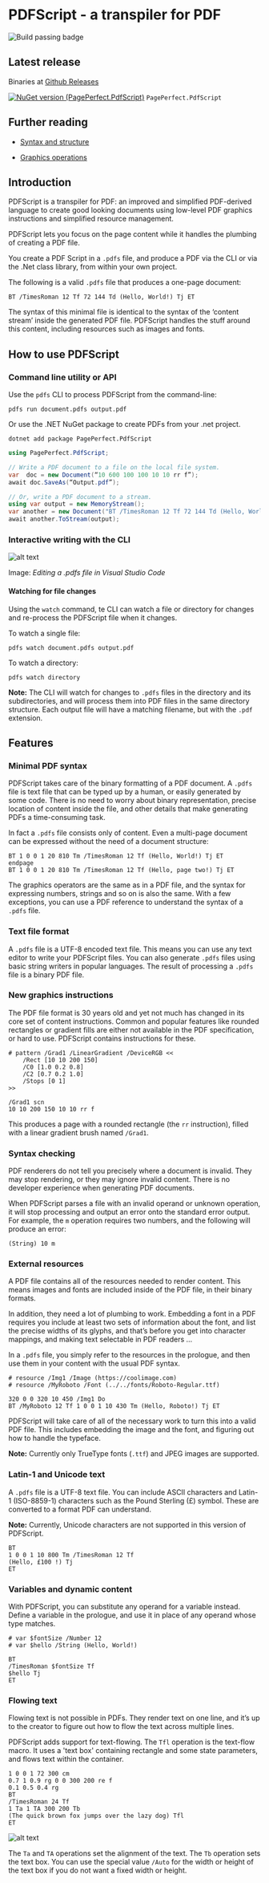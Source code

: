 # PDFScript - a transpiler for PDF

![Build passing badge](https://github.com/PagePerfect-io/PDFScript/actions/workflows/dotnet.yml/badge.svg)

## Latest release

Binaries at [Github Releases](https://github.com/PagePerfect-io/PDFScript/releases)

[![NuGet version (PagePerfect.PdfScript)](https://img.shields.io/nuget/v/PagePerfect.PdfScript.svg?style=flat-square)](https://www.nuget.org/packages/PagePerfect.PdfScript/) `PagePerfect.PdfScript`

## Further reading

- [Syntax and structure](docs/syntax-and-structure.md)

- [Graphics operations](docs/graphics-operations.md)

## Introduction

PDFScript is a transpiler for PDF: an improved and simplified PDF-derived language to create good looking documents using low-level PDF graphics instructions and simplified resource management.

PDFScript lets you focus on the page content while it handles the plumbing of creating a PDF file.

You create a PDF Script in a `.pdfs` file, and produce a PDF via the CLI or via the .Net class library, from within your own project.

The following is a valid `.pdfs` file that produces a one-page document:

```
BT /TimesRoman 12 Tf 72 144 Td (Hello, World!) Tj ET
```

The syntax of this minimal file is identical to the syntax of the ‘content stream’ inside the generated PDF file. PDFScript handles the stuff around this content, including resources such as images and fonts.

## How to use PDFScript

### Command line utility or API

Use the `pdfs` CLI to process PDFScript from the command-line:

```
pdfs run document.pdfs output.pdf
```

Or use the .NET NuGet package to create PDFs from your .net project.

```
dotnet add package PagePerfect.PdfScript
```

```c#
using PagePerfect.PdfScript;

// Write a PDF document to a file on the local file system.
var  doc = new Document(“10 600 100 100 10 10 rr f”);
await doc.SaveAs(“Output.pdf”);

// Or, write a PDF document to a stream.
using var output = new MemoryStream();
var another = new Document("BT /TimesRoman 12 Tf 72 144 Td (Hello, World!) Tj ET");
await another.ToStream(output);
```

### Interactive writing with the CLI

![alt text](docs/interactive-vscode.jpg)

Image: _Editing a .pdfs file in Visual Studio Code_

#### Watching for file changes

Using the `watch` command, te CLI can watch a file or directory for changes and re-process the PDFScript file when it changes.

To watch a single file:

```
pdfs watch document.pdfs output.pdf

```

To watch a directory:

```
pdfs watch directory
```

**Note:** The CLI will watch for changes to `.pdfs` files in the directory and its subdirectories, and will process them into PDF files in the same directory structure. Each output file will have a matching filename, but with the `.pdf` extension.

## Features

### Minimal PDF syntax

PDFScript takes care of the binary formatting of a PDF document. A `.pdfs` file is text file that can be typed up by a human, or easily generated by some code. There is no need to worry about binary representation, precise location of content inside the file, and other details that make generating PDFs a time-consuming task.

In fact a `.pdfs` file consists only of content. Even a multi-page document can be expressed without the need of a document structure:

```
BT 1 0 0 1 20 810 Tm /TimesRoman 12 Tf (Hello, World!) Tj ET
endpage
BT 1 0 0 1 20 810 Tm /TimesRoman 12 Tf (Hello, page two!) Tj ET
```

The graphics operators are the same as in a PDF file, and the syntax for expressing numbers, strings and so on is also the same. With a few exceptions, you can use a PDF reference to understand the syntax of a `.pdfs` file.

### Text file format

A `.pdfs` file is a UTF-8 encoded text file. This means you can use any text editor to write your PDFScript files. You can also generate `.pdfs` files using basic string writers in popular languages. The result of processing a `.pdfs` file is a binary PDF file.

### New graphics instructions

The PDF file format is 30 years old and yet not much has changed in its core set of content instructions. Common and popular features like rounded rectangles or gradient fills are either not available in the PDF specification, or hard to use. PDFScript contains instructions for these.

```
# pattern /Grad1 /LinearGradient /DeviceRGB <<
    /Rect [10 10 200 150]
    /C0 [1.0 0.2 0.8]
    /C2 [0.7 0.2 1.0]
    /Stops [0 1]
>>

/Grad1 scn
10 10 200 150 10 10 rr f
```

This produces a page with a rounded rectangle (the `rr` instruction), filled with a linear gradient brush named `/Grad1`.

### Syntax checking

PDF renderers do not tell you precisely where a document is invalid. They may stop rendering, or they may ignore invalid content. There is no developer experience when generating PDF documents.

When PDFScript parses a file with an invalid operand or unknown operation, it will stop processing and output an error onto the standard error output. For example, the `m` operation requires two numbers, and the following will produce an error:

```
(String) 10 m
```

### External resources

A PDF file contains all of the resources needed to render content. This means images and fonts are included inside of the PDF file, in their binary formats.

In addition, they need a lot of plumbing to work. Embedding a font in a PDF requires you include at least two sets of information about the font, and list the precise widths of its glyphs, and that’s before you get into character mappings, and making text selectable in PDF readers …

In a `.pdfs` file, you simply refer to the resources in the prologue, and then use them in your content with the usual PDF syntax.

```
# resource /Img1 /Image (https://coolimage.com)
# resource /MyRoboto /Font (../../fonts/Roboto-Regular.ttf)

320 0 0 320 10 450 /Img1 Do
BT /MyRoboto 12 Tf 1 0 0 1 10 430 Tm (Hello, Roboto!) Tj ET
```

PDFScript will take care of all of the necessary work to turn this into a valid PDF file. This includes embedding the image and the font, and figuring out how to handle the typeface.

**Note:** Currently only TrueType fonts (`.ttf`) and JPEG images are supported.

### Latin-1 and Unicode text

A `.pdfs` file is a UTF-8 text file. You can include ASCII characters and Latin-1 (ISO-8859-1) characters such as the Pound Sterling (£) symbol. These are converted to a format PDF can understand.

**Note:** Currently, Unicode characters are not supported in this version of PDFScript.

```
BT
1 0 0 1 10 800 Tm /TimesRoman 12 Tf
(Hello, £100 !) Tj
ET
```

### Variables and dynamic content

With PDFScript, you can substitute any operand for a variable instead. Define a variable in the prologue, and use it in place of any operand whose type matches.

```
# var $fontSize /Number 12
# var $hello /String (Hello, World!)

BT
/TimesRoman $fontSize Tf
$hello Tj
ET
```

### Flowing text

Flowing text is not possible in PDFs. They render text on one line, and it’s up to the creator to figure out how to flow the text across multiple lines.

PDFScript adds support for text-flowing. The `Tfl` operation is the text-flow macro. It uses a 'text box' containing rectangle and some state parameters, and flows text within the container.

```
1 0 0 1 72 300 cm
0.7 1 0.9 rg 0 0 300 200 re f
0.1 0.5 0.4 rg
BT
/TimesRoman 24 Tf
1 Ta 1 TA 300 200 Tb
(The quick brown fox jumps over the lazy dog) Tfl
ET
```

![alt text](docs/text-flow.png)

The `Ta` and `TA` operations set the alignment of the text. The `Tb` operation sets the text box. You can use the special value `/Auto` for the width or height of the text box if you do not want a fixed width or height.
